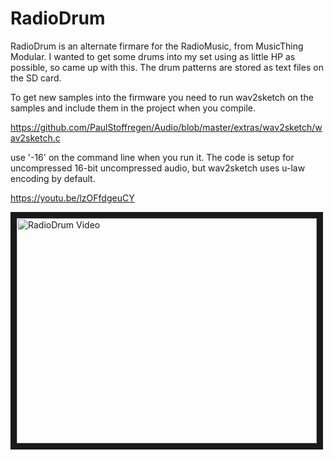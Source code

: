 # RadioDrum

RadioDrum is an alternate firmare for the RadioMusic, from MusicThing Modular. I wanted to get some drums into my set using as little HP as possible, so came up with this. The drum patterns are stored as text files on the SD card.

To get new samples into the firmware you need to run wav2sketch on the samples and include them in the project when you compile.

https://github.com/PaulStoffregen/Audio/blob/master/extras/wav2sketch/wav2sketch.c

use '-16' on the command line when you run it. The code is setup for uncompressed 16-bit uncompressed audio, but wav2sketch uses u-law encoding by default.

https://youtu.be/lzOFfdgeuCY

<a href="http://www.youtube.com/watch?feature=player_embedded&v=lzOFfdgeuCY
" target="_blank"><img src="http://img.youtube.com/vi/lzOFfdgeuCY/0.jpg" 
alt="RadioDrum Video" width="480" height="360" border="10" /></a>
